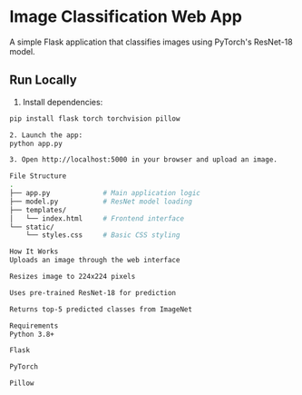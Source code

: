 # Image Classification Web App

A simple Flask application that classifies images using PyTorch's ResNet-18 model.

## Run Locally

1. Install dependencies:
```bash
pip install flask torch torchvision pillow

2. Launch the app:
python app.py

3. Open http://localhost:5000 in your browser and upload an image.

File Structure
.
├── app.py             # Main application logic
├── model.py           # ResNet model loading
├── templates/
│   └── index.html     # Frontend interface
└── static/
    └── styles.css     # Basic CSS styling

How It Works
Uploads an image through the web interface

Resizes image to 224x224 pixels

Uses pre-trained ResNet-18 for prediction

Returns top-5 predicted classes from ImageNet

Requirements
Python 3.8+

Flask

PyTorch

Pillow